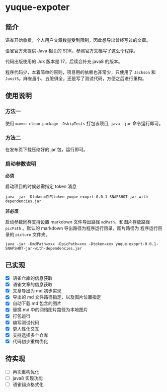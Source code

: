 # yuque-expoter

## 简介

语雀开始收费，个人用户文章数量受到限制，因此想导出曾经写过的文章。

语雀官方未提供 Java 相关的 SDK，参照官方文档写了这么个程序。

代码出版使用的 Jdk 版本是 17，后续会补充 java8 的版本。

程序代码少，本着简单的原则，项目用的依赖也非常少，只使用了 `Jackson` 和 `Junit5`。麻雀虽小，五脏俱全，还是写了测试代码，方便之后进行重构。

## 使用说明

### 方法一

使用 `maven clean package -DskipTests` 打包该项目, `java -jar` 命令运行即可。

### 方法二

在发布页下载压缩好的 jar 包，运行即可。

### 启动参数说明

**必须** 

启动项目的时候必需指定 token 消息

```shell
java -jar -Dtoken=你的token yuque-exoprt-0.0.1-SNAPSHOT-jar-with-dependencies.jar
```

**非必须** 

启动参数同样支持设置 markdown 文件导出路径 `mdPath`，和图片存放路径 `picPath` 。默认的 markdown 导出路径为程序运行目录，图片路径为
程序运行目录的 `picture` 文件夹。

```shell
java -jar -DmdPath=xxx -DpicPath=xxx -Dtoken=xxx yuque-exoprt-0.0.1-SNAPSHOT-jar-with-dependencies.jar
```

## 已实现

- [x] 语雀仓库的信息获取
- [x] 语雀文章的信息获取
- [x] 文章导出为 md 初步实现 
- [x] 导出的 md 文件路径指定，以及图片位置指定
- [x] 自动下载 md 包含的图片
- [x] 替换 md 中的网络图片路径为本地图片
- [x] 打包运行
- [x] 编写测试代码
- [x] 更人性化交互
- [x] 支持选择多个仓库
- [x] 代码初步重构优化

## 待实现

- [ ] 再次重构优化
- [ ] java8 实现功能
- [ ] 语雀锚点格式化
